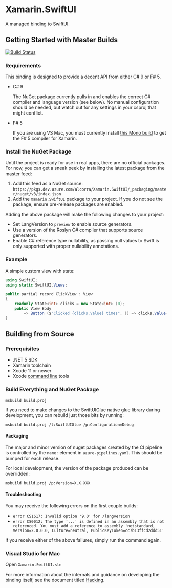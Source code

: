 # Xamarin.SwiftUI

A managed binding to SwiftUI.

## Getting Started with Master Builds

[![Build Status](https://alcorra.visualstudio.com/Xamarin.SwiftUI/_apis/build/status/Xamarin.SwiftUI?branchName=master)](https://alcorra.visualstudio.com/Xamarin.SwiftUI/_build/latest?definitionId=1&branchName=master)

### Requirements

This binding is designed to provide a decent API from either C# 9 or F# 5.

- C# 9

  The NuGet package currently pulls in and enables the correct C# compiler and language version (see below). No manual configuration should be needed, but watch out for any settings in your csproj that might conflict.

- F# 5

  If you are using VS Mac, you must currently install [this Mono build](https://github.com/mono/mono/pull/20511#issuecomment-717160671) to get the F# 5 compiler for Xamarin.

### Install the NuGet Package

Until the project is ready for use in real apps, there are no official packages. For now, you can get a sneak peek by installing the latest package from the master feed:

1. Add this feed as a NuGet source: `https://pkgs.dev.azure.com/alcorra/Xamarin.SwiftUI/_packaging/master/nuget/v3/index.json`
2. Add the `Xamarin.SwiftUI` package to your project. If you do not see the package, ensure pre-release packages are enabled.

Adding the above package will make the following changes to your project:
- Set LangVersion to `preview` to enable source generators.
- Use a version of the Roslyn C# compiler that supports source generators.
- Enable C# reference type nullability, as passing null values to Swift is only supported with proper nullability annotations.

### Example

A simple custom view with state:

```csharp
using SwiftUI;
using static SwiftUI.Views;

public partial record ClickView : View
{
	readonly State<int> clicks = new State<int> (0);
	public View Body
		=> Button ($"Clicked {clicks.Value} times", () => clicks.Value++);
}
```

## Building from Source

### Prerequisites
- .NET 5 SDK
- Xamarin toolchain
- Xcode 11 or newer
- Xcode [command line](https://developer.apple.com/library/archive/technotes/tn2339/_index.html) tools

### Build Everything and NuGet Package

```
msbuild build.proj
```

If you need to make changes to the SwiftUIGlue native glue library during development, you can rebuild just those bits by running:

```
msbuild build.proj /t:SwiftUIGlue /p:Configuration=Debug
```

#### Packaging

The major and minor version of nuget packages created by the CI pipeline is controlled by the `name:` element in `azure-pipelines.yaml`. This should be bumped for each release.

For local development, the version of the package produced can be overridden:

```
msbuild build.proj /p:Version=X.X.XXX
```

#### Troubleshooting

You may receive the following errors on the first couple builds:

- `error CS1617: Invalid option '9.0' for /langversion`
- `error CS0012: The type '...' is defined in an assembly that is not referenced. You must add a reference to assembly 'netstandard, Version=2.0.0.0, Culture=neutral, PublicKeyToken=cc7b13ffcd2ddd51'`

If you receive either of the above failures, simply run the command again.

### Visual Studio for Mac

Open `Xamarin.SwiftUI.sln`

For more information about the internals and guidance on developing the binding itself, see the document titled [Hacking](Hacking.md).
